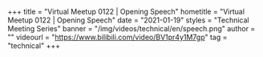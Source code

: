 +++
title = "Virtual Meetup 0122 | Opening Speech"
hometitle = "Virtual Meetup 0122 | Opening Speech"
date = "2021-01-19"
styles = "Technical Meeting Series"
banner = "/img/videos/technical/en/speech.png"
author = ""
videourl = "https://www.bilibili.com/video/BV1pr4y1M7gp"
tag = "technical"
+++